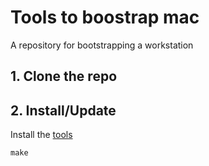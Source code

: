 # Tools to boostrap mac

A repository for bootstrapping a workstation

## 1. Clone the repo

## 2. Install/Update
Install the [tools](playbooks/tasks/homebrew.yml)

```
make
```
